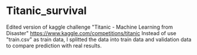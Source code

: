 # Titanic_survival
Edited version of kaggle challenge "Titanic - Machine Learning from Disaster" https://www.kaggle.com/competitions/titanic 
Instead of use "train.csv" as train data, I splitted the data into train data and validation data to compare prediction with real results.
